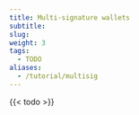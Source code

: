 ```yaml
---
title: Multi-signature wallets
subtitle:  
slug: 
weight: 3
tags:
  - TODO
aliases:
  - /tutorial/multisig
---
```


{{< todo >}}